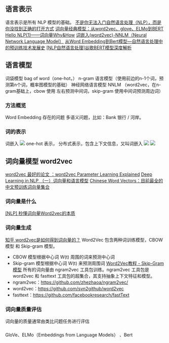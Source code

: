 ## 语言表示
语言表示是所有 NLP 模型的基础。
[不是你无法入门自然语言处理（NLP），而是你没找到正确的打开方式](http://m.sohu.com/a/142920778_717210)
[词向量经典模型：从word2vec、glove、ELMo到BERT](https://zhuanlan.zhihu.com/p/51682879)
[Hello NLP(1)——词向量Why&How](https://zhuanlan.zhihu.com/p/51040131)
[词嵌入(word2vec)-NNLM（Neural Network Language Model）](https://blog.csdn.net/qq_39422642/article/details/78658309)
[从Word Embedding到Bert模型—自然语言处理中的预训练技术发展史](https://zhuanlan.zhihu.com/p/49271699)
[[NLP自然语言处理]谷歌BERT模型深度解析](https://blog.csdn.net/qq_39521554/article/details/83062188)
## 语言模型
词袋模型 bag of word（one-hot，）
n-gram 语言模型（使用前边的n-1个词，预测第n个词，概率图模型的基础）
神经网络语言模型 NNLM （word2vec，在n-gram基础上，cbow 使用 左右预测中间词，skip-gram 使用中间词预测周边词）
### 方法概览
Word Embedding 存在的问题
多语义问题，比如：Bank 银行 / 河岸。
### 词的表示
词嵌入
![](./_image/2018-12-07-17-24-00.jpg?r=70)
one-hot 表示，
分布式表示，包含上下文信息，又叫词嵌入
![](_image/2018-06-20-14-49-54.jpg)
![](_image/2018-06-20-14-51-57.jpg)
## 词向量模型 word2vec
[word2vec 最好的论文 ：word2vec Parameter Learning Explained](https://arxiv.org/pdf/1411.2738.pdf)
[Deep Learning in NLP （一）词向量和语言模型](http://licstar.net/archives/328)
[Chinese Word Vectors：目前最全的中文预训练词向量集合](https://mp.weixin.qq.com/s/tENiB4P1--sD5B5r3Af16w)
### 词向量是什么
[[NLP] 秒懂词向量Word2vec的本质](https://zhuanlan.zhihu.com/p/26306795)
### 词向量生成
[知乎 word2vec是如何得到词向量的？](https://www.zhihu.com/question/44832436)
Word2Vec 包含两种词训练模型，CBOW模型 和 Skip-gram 模型。
* CBOW 模型根据中心词 W(t) 周围的词来预测中心词
* Skip-gram 模型根据中心词 W(t) 来预测周围词
    [Word2Vec教程 - Skip-Gram模型](https://blog.csdn.net/layumi1993/article/details/72866235)
所有的词向量由 ngram2vec 工具包训练。ngram2vec 工具包是 word2vec 和 fasttext 工具包的超集合，其支持抽象上下文特征和模型。
* ngram2vec：https://github.com/zhezhaoa/ngram2vec/
* word2vec：https://github.com/svn2github/word2vec
* fasttext：https://github.com/facebookresearch/fastText
### 词向量质量评估
词向量的质量通常由类比问题任务进行评估
###
GloVe、ELMo（Embeddings from Language Models） 、Bert
